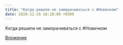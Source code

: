 ```yaml
---
title: "Когда решили не заморачиваться с #Новичком"
date: 2020-12-26 16:18:00 +0300
---
```


Когда решили не заморачиваться с #Новичком

[Вложение](/assets/vk_photos/4/6eZkxrdsCUg.jpg)
